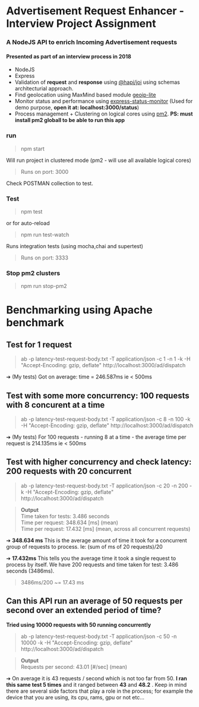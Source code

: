 # Advertisement Request Enhancer - Interview Project Assignment 

### A NodeJS API to enrich Incoming Advertisement requests
#### Presented as part of an interview process in 2018
- NodeJS
- Express
- Validation of **request** and **response** using [@hapi/joi](https://github.com/hapijs/joi)
using schemas architecturial approach.
- Find geolocation using MaxMind based module [geoip-lite](https://github.com/bluesmoon/node-geoip)
- Monitor status and performance using [express-status-monitor](https://github.com/RafalWilinski/express-status-monitor) (Used for demo purpose, **open it at: localhost:3000/status**)
- Process management + Clustering on logical cores using [pm2](https://github.com/Unitech/pm2). **PS: must install pm2 globall to be able to run this app**

### run
> npm start

Will run project in clustered mode (pm2 - will use all available logical cores)

> Runs on port: 3000

Check POSTMAN collection to test.

### Test
> npm test

or for auto-reload

> npm run test-watch

Runs integration tests (using mocha,chai and supertest)

> Runs on port: 3333

### Stop pm2 clusters
> npm run stop-pm2

# Benchmarking using Apache benchmark

## Test for 1 request
> ab -p latency-test-request-body.txt -T application/json -c 1 -n 1 -k -H "Accept-Encoding: gzip, deflate" http://localhost:3000/ad/dispatch

➔ (My tests) Got on average: time = 246.587ms ie < 500ms

## Test with some more concurrency: 100 requests with 8 concurent at a time
> ab -p latency-test-request-body.txt -T application/json -c 8 -n 100 -k -H "Accept-Encoding: gzip, deflate" http://localhost:3000/ad/dispatch

➔ (My tests) For 100 requests - running 8 at a time - the average time per request is 214.135ms ie < 500ms

## Test with higher concurrency and check latency: 200 requests with 20 concurrent
> ab -p latency-test-request-body.txt -T application/json -c 20 -n 200 -k -H "Accept-Encoding: gzip, deflate" http://localhost:3000/ad/dispatch

> **Output**<br>
Time taken for tests: 3.486 seconds <br>
Time per request: 348.634 [ms] (mean)<br>
Time per request: 17.432 [ms] (mean, across all concurrent requests)

➔ **348.634 ms** This is the average amount of time it took for a concurrent group of requests to process. Ie: (sum of ms of 20 requests)/20

➔ **17.432ms** This tells you the average time it took a single request to process by itself. We have 200 requests and time taken for test: 3.486 seconds (3486ms).
>3486ms/200 ~= 17.43 ms

## Can this API run an average of 50 requests per second over an extended period of time?

**Tried using 10000 requests with 50 running concurrently**

> ab -p latency-test-request-body.txt -T application/json -c 50 -n 10000 -k -H "Accept-Encoding: gzip, deflate" http://localhost:3000/ad/dispatch

> **Output** <br>
Requests per second: 43.01 [#/sec] (mean)

➔ On average it is 43 requests / second which is not too far from 50. **I ran this same test 5 times** and it ranged between **43** and **48.2** . Keep in mind there are several side factors that play a role in the process; for example the device that you are using, its cpu, rams, gpu or not etc…
